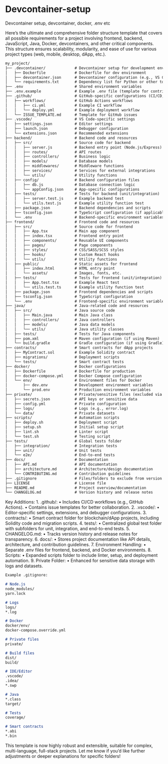 # Devcontainer-setup
Devcontainer setup, devcontainer, docker, .env etc

Here’s the ultimate and comprehensive folder structure template that covers all possible requirements for a project involving frontend, backend, JavaScript, Java, Docker, devcontainers, and other critical components. This structure ensures scalability, modularity, and ease of use for various project types (web, mobile, desktop, dApp, etc.).

```markdown
my_project/
├── .devcontainer/             # Devcontainer setup for development environments
│   ├── Dockerfile             # Dockerfile for dev environment
│   ├── devcontainer.json      # Devcontainer configuration (e.g., VS Code settings)
│   └── requirements.txt       # Dependency list for Python or other tools
├── .env                       # Shared environment variables
├── .env.example               # Example .env file (template for contributors)
├── .github/                   # GitHub-specific configurations (CI/CD, issue templates)
│   ├── workflows/             # GitHub Actions workflows
│   │   ├── ci.yml             # Example CI workflow
│   │   └── deploy.yml         # Example deployment workflow
│   └── ISSUE_TEMPLATE.md      # Template for GitHub issues
├── .vscode/                   # VS Code-specific settings
│   ├── settings.json          # Editor settings
│   ├── launch.json            # Debugger configuration
│   └── extensions.json        # Recommended extensions
├── backend/                   # Backend code and resources
│   ├── src/                   # Source code for backend
│   │   ├── server.js          # Backend entry point (Node.js/Express)
│   │   ├── routes/            # API routes
│   │   ├── controllers/       # Business logic
│   │   ├── models/            # Database models
│   │   ├── middlewares/       # Middleware functions
│   │   ├── services/          # Services for external integrations
│   │   └── utils/             # Utility functions
│   ├── config/                # Backend configuration files
│   │   ├── db.js              # Database connection logic
│   │   └── appConfig.json     # App-specific configurations
│   ├── tests/                 # Tests for backend (unit/integration)
│   │   ├── server.test.js     # Example backend test
│   │   └── utils.test.js      # Example utility function test
│   ├── package.json           # Backend dependencies and scripts
│   ├── tsconfig.json          # TypeScript configuration (if applicable)
│   └── .env                   # Backend-specific environment variables
├── frontend/                  # Frontend code and resources
│   ├── src/                   # Source code for frontend
│   │   ├── App.tsx            # Main app component
│   │   ├── index.tsx          # Frontend entry point
│   │   ├── components/        # Reusable UI components
│   │   ├── pages/             # Page components
│   │   ├── styles/            # CSS/SASS/SCSS styles
│   │   ├── hooks/             # Custom React hooks
│   │   └── utils/             # Utility functions
│   ├── public/                # Static assets for frontend
│   │   ├── index.html         # HTML entry point
│   │   └── assets/            # Images, fonts, etc.
│   ├── tests/                 # Tests for frontend (unit/integration)
│   │   ├── App.test.tsx       # Example React test
│   │   └── utils.test.ts      # Example utility function test
│   ├── package.json           # Frontend dependencies and scripts
│   ├── tsconfig.json          # TypeScript configuration
│   └── .env                   # Frontend-specific environment variables
├── java/                      # Java-related code and resources
│   ├── src/                   # Java source code
│   │   ├── Main.java          # Main Java class
│   │   ├── controllers/       # Java controllers
│   │   ├── models/            # Java data models
│   │   └── utils/             # Java utility classes
│   ├── tests/                 # Tests for Java components
│   ├── pom.xml                # Maven configuration (if using Maven)
│   └── build.gradle           # Gradle configuration (if using Gradle)
├── contracts/                 # Smart contracts for dApp projects
│   ├── MyContract.sol         # Example Solidity contract
│   ├── migrations/            # Deployment scripts
│   └── tests/                 # Smart contract tests
├── docker/                    # Docker configurations
│   ├── Dockerfile             # Dockerfile for production
│   ├── docker-compose.yml     # Docker Compose configuration
│   └── env/                   # Environment files for Docker
│       ├── dev.env            # Development environment variables
│       └── prod.env           # Production environment variables
├── private/                   # Private/sensitive files (excluded via .gitignore)
│   ├── secrets.json           # API keys or sensitive data
│   ├── config.yml             # Private configuration
│   ├── logs/                  # Logs (e.g., error.log)
│   └── data/                  # Private datasets
├── scripts/                   # Automation scripts
│   ├── deploy.sh              # Deployment script
│   ├── setup.sh               # Initial setup script
│   ├── lint.sh                # Linter script
│   └── test.sh                # Testing script
├── tests/                     # Global tests folder
│   ├── integration/           # Integration tests
│   ├── unit/                  # Unit tests
│   └── e2e/                   # End-to-end tests
├── docs/                      # Documentation
│   ├── API.md                 # API documentation
│   ├── architecture.md        # Architecture/design documentation
│   └── CONTRIBUTING.md        # Contribution guidelines
├── .gitignore                 # Files/folders to exclude from version control
├── LICENSE                    # License file
├── README.md                  # Project overview/documentation
└── CHANGELOG.md               # Version history and release notes
```

Key Additions:
	1.	.github/:
	•	Includes CI/CD workflows (e.g., GitHub Actions).
	•	Contains issue templates for better collaboration.
	2.	.vscode/:
	•	Editor-specific settings, extensions, and debugger configurations.
	3.	contracts/:
	•	Smart contract folder for blockchain/dApp projects, including Solidity code and migration scripts.
	4.	tests/:
	•	Centralized global test folder with subfolders for unit, integration, and end-to-end tests.
	5.	CHANGELOG.md:
	•	Tracks version history and release notes for transparency.
	6.	docs/:
	•	Stores project documentation like API details, architecture, and contribution guidelines.
	7.	Environment Handling:
	•	Separate .env files for frontend, backend, and Docker environments.
	8.	Scripts:
	•	Expanded scripts folder to include linter, setup, and deployment automation.
	9.	Private Folder:
	•	Enhanced for sensitive data storage with logs and datasets.


```markdown
Example .gitignore:

# Node.js
node_modules/
yarn.lock

# Logs
logs/
*.log

# Docker
docker/env/
docker-compose.override.yml

# Private files
private/

# Build files
dist/
build/

# IDE/Editor
.vscode/
.idea/
*.swp

# Java
*.class
target/

# Tests
coverage/

# Smart contracts
*.abi
*.bin
```

This template is now highly robust and extensible, suitable for complex, multi-language, full-stack projects. Let me know if you’d like further adjustments or deeper explanations for specific folders!
